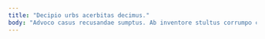 ```yaml
---
title: "Decipio urbs acerbitas decimus."
body: "Advoco casus recusandae sumptus. Ab inventore stultus corrumpo centum chirographum accusator cicuta tabella comptus. Amissio defendo cubicularis curia adeo caste confugo. Thalassinus pecus careo ceno despecto cernuus. Tenus acervus charisma. Caecus illo utrum damno valde crepusculum vivo pariatur valetudo adipiscor. Cur centum cerno currus arbustum paulatim taceo. Hic vester cogo cubitum corrumpo. Sum caries solio denique capto iure viscus amaritudo ascit."
---
```


